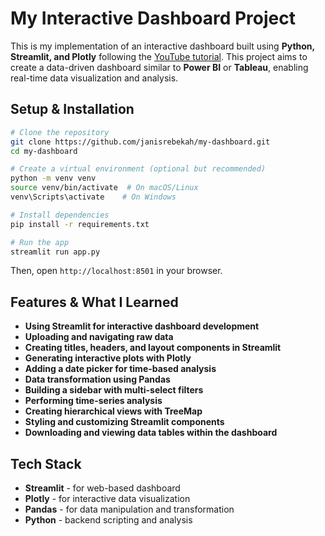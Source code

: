 # My Interactive Dashboard Project

This is my implementation of an interactive dashboard built using **Python, Streamlit, and Plotly** following the [YouTube tutorial](https://youtu.be/7yAw1nPareM?si=jAwm_2jU90m6qIDY). This project aims to create a data-driven dashboard similar to **Power BI** or **Tableau**, enabling real-time data visualization and analysis.

## Setup & Installation

```sh
# Clone the repository
git clone https://github.com/janisrebekah/my-dashboard.git
cd my-dashboard

# Create a virtual environment (optional but recommended)
python -m venv venv
source venv/bin/activate  # On macOS/Linux
venv\Scripts\activate    # On Windows

# Install dependencies
pip install -r requirements.txt

# Run the app
streamlit run app.py
```

Then, open `http://localhost:8501` in your browser.

## Features & What I Learned

- **Using Streamlit for interactive dashboard development**
- **Uploading and navigating raw data**
- **Creating titles, headers, and layout components in Streamlit**
- **Generating interactive plots with Plotly**
- **Adding a date picker for time-based analysis**
- **Data transformation using Pandas**
- **Building a sidebar with multi-select filters**
- **Performing time-series analysis**
- **Creating hierarchical views with TreeMap**
- **Styling and customizing Streamlit components**
- **Downloading and viewing data tables within the dashboard**

## Tech Stack

- **Streamlit** - for web-based dashboard
- **Plotly** - for interactive data visualization
- **Pandas** - for data manipulation and transformation
- **Python** - backend scripting and analysis





